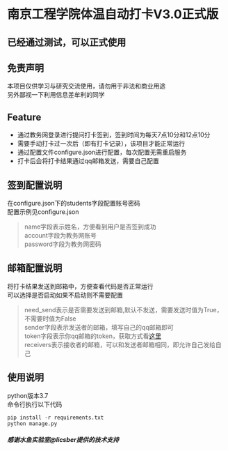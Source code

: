 # 南京工程学院体温自动打卡V3.0正式版

## 已经通过测试，可以正式使用

## 免责声明
本项目仅供学习与研究交流使用，请勿用于非法和商业用途  
另外鄙视一下利用信息差牟利的同学  

## Feature
- 通过教务网登录进行提问打卡签到，签到时间为每天7点10分和12点10分
- 需要手动打卡过一次后（即有打卡记录），该项目才能正常运行
- 通过配置文件configure.json进行配置，每次配置无需重启服务
- 打卡后会将打卡结果通过qq邮箱发送，需要自己配置

## 签到配置说明
在configure.json下的students字段配置账号密码  
配置示例见configure.json  
> name字段表示姓名，方便看到用户是否签到成功  
> account字段为教务网账号  
> password字段为教务网密码  

## 邮箱配置说明
将打卡结果发送到邮箱中，方便查看代码是否正常运行  
可以选择是否启动如果不启动则不需要配置  
> need_send表示是否需要发送到邮箱,默认不发送，需要发送时值为True，不需要时值为False  
> sender字段表示发送者的邮箱，填写自己的qq邮箱即可   
> token字段表示你qq邮箱的token，获取方式看[这里](https://www.cnblogs.com/Alear/p/11594932.html)  
> receivers表示接收者的邮箱，可以和发送者邮箱相同，即允许自己发给自己

## 使用说明
python版本3.7  
命令行执行以下代码
```shell
pip install -r requirements.txt    
python manage.py  
```

##### 感谢水鱼实验室@licsber提供的技术支持